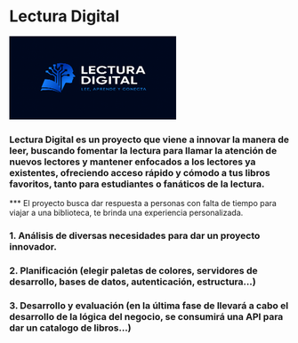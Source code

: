 # Lectura Digital

<img src="Logo/Logo.png" alt="Logo Lectura Digital" width="300" height="150">

### Lectura Digital es un proyecto que viene a innovar la manera de leer, buscando fomentar la lectura para llamar la atención de nuevos lectores y mantener enfocados a los lectores ya existentes, ofreciendo acceso rápido y cómodo a tus libros favoritos, tanto para estudiantes o fanáticos de la lectura.

*** El proyecto busca dar respuesta a personas con falta de tiempo para viajar a una biblioteca, te brinda una experiencia personalizada. 

### 1. Análisis de diversas necesidades para dar un proyecto innovador.  
### 2. Planificación (elegir paletas de colores, servidores de desarrollo, bases de datos, autenticación, estructura…)
### 3. Desarrollo y evaluación (en la última fase de llevará a cabo el desarrollo de la lógica del negocio, se consumirá una API para dar un catalogo de libros…)
